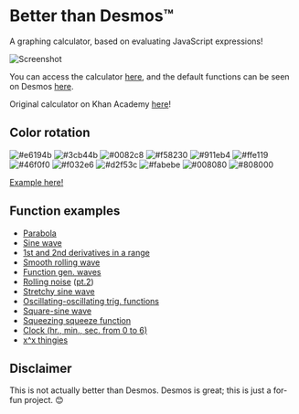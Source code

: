 # Better than Desmos™
A graphing calculator, based on evaluating JavaScript expressions!

![Screenshot](https://i.imgur.com/cIVYcO0.png)

You can access the calculator [here](https://drakeluce.com/betterthandesmos/), and the default functions can be seen on Desmos [here](https://www.desmos.com/calculator/q8krvyo0cl).

Original calculator on Khan Academy [here](https://www.khanacademy.org/computer-programming/better-than-desmos-a-graphing-calculator/5078845089054720)!

## Color rotation
![#e6194b](https://placehold.it/16/e6194b/000000?text=+)
![#3cb44b](https://placehold.it/16/3cb44b/000000?text=+)
![#0082c8](https://placehold.it/16/0082c8/000000?text=+)
![#f58230](https://placehold.it/16/f58230/000000?text=+)
![#911eb4](https://placehold.it/16/911eb4/000000?text=+)
![#ffe119](https://placehold.it/16/ffe119/000000?text=+)
![#46f0f0](https://placehold.it/16/46f0f0/000000?text=+)
![#f032e6](https://placehold.it/16/f032e6/000000?text=+)
![#d2f53c](https://placehold.it/16/d2f53c/000000?text=+)
![#fabebe](https://placehold.it/16/fabebe/000000?text=+)
![#008080](https://placehold.it/16/008080/000000?text=+)
![#808000](https://placehold.it/16/808000/000000?text=+)

[Example here!](https://drakeluce.com/betterthandesmos/?function=Math.sin(x)%0AMath.sin(x)%2B0.1%0AMath.sin(x)%2B0.2%0AMath.sin(x)%2B0.3%0AMath.sin(x)%2B0.4%0AMath.sin(x)%2B0.5%0AMath.sin(x)%2B0.6%0AMath.sin(x)%2B0.7%0AMath.sin(x)%2B0.8%0AMath.sin(x)%2B0.9%0AMath.sin(x)%2B1%0AMath.sin(x)%2B1.1&divisionCount=8&useSecantRendering=true&plotDensity=1&combineZoom=false&modifierZoom=8&modifierZoomX=4&modifierZoomY=4&axisStrokeWeight=2&graphStrokeWeight=1&functionStrokeWeight=4&labelTextSize=10)

## Function examples
+ [Parabola](https://drakeluce.com/betterthandesmos/?function=x*x)
+ [Sine wave](https://drakeluce.com/betterthandesmos/?function=Math.sin(x))
+ [1st and 2nd derivatives in a range](https://drakeluce.com/betterthandesmos/?function=x%20%3E%200%20%26%26%20x%20%3C%20Math.PI%20%3F%20-Math.cos(x)%20%2B%201%20%3A%20NaN%0Ax%20%3E%200%20%26%26%20x%20%3C%20Math.PI%20%3F%20Math.sin(x)%20%3A%20NaN%0Ax%20%3E%200%20%26%26%20x%20%3C%20Math.PI%20%3F%20Math.cos(x)%20%3A%20NaN%0A)
+ [Smooth rolling wave](https://drakeluce.com/betterthandesmos/?function=Math.sin(x%20%2B%20Date.now()%2F500)*x)
+ [Function gen. waves](https://drakeluce.com/betterthandesmos/?function=(Math.sin(((Date.now()%2F3000)%20-%20x)*Math.PI))%2B2%0A(Math.floor((Date.now()%2F2000)%20-%20x)%20%25%202%20%3F%20-1%20%3A%201)%0A((((Date.now()%2F1000)%20-%20x-1)%2F2%20-%20Math.floor(((Date.now()%2F1000)%20-%20x-1)%2F2))*2-1)-2)
+ [Rolling noise](https://drakeluce.com/betterthandesmos/?function=x%25Math.tan(x%20%2B%20Date.now()%2F100)*2) ([pt.2](https://drakeluce.com/betterthandesmos/?function=x%25Math.tan(x%20%2B%20Date.now()%2F100)*1%0Ax%25Math.tan(x%20%2B%20Date.now()%2F100)*2%0Ax%25Math.tan(x%20%2B%20Date.now()%2F100)*3%0Ax%25Math.tan(x%20%2B%20Date.now()%2F100)*4%0Ax%25Math.tan(x%20%2B%20Date.now()%2F100)*5&divisionCount=8&useSecantRendering=false&plotDensity=1&combineZoom=true&modifierZoom=8&modifierZoomX=4&modifierZoomY=4&axisStrokeWeight=2&graphStrokeWeight=1&functionStrokeWeight=64&labelTextSize=10]))
+ [Stretchy sine wave](https://drakeluce.com/betterthandesmos/?function=Math.sin(x*Date.now()%2F1000)&divisionCount=8&useSecantRendering=false&plotDensity=1&combineZoom=true&modifierZoom=8&modifierZoomX=4&modifierZoomY=4&axisStrokeWeight=2&graphStrokeWeight=1&functionStrokeWeight=16&labelTextSize=10)
+ [Oscillating-oscillating trig. functions](https://drakeluce.com/betterthandesmos/?function=Math.sin(x)*Math.sin((Date.now()%2F1000))%0AMath.cos(x)*Math.cos((Date.now()%2F1000))%0AMath.tan(x)*Math.tan((Date.now()%2F1000)))
+ [Square-sine wave](https://drakeluce.com/betterthandesmos/?function=Math.round(x*x%2B%20Date.now()%2F200)%252%20%3F%20-Math.sin(x)%20%3A%20Math.sin(x))
+ [Squeezing squeeze function](https://drakeluce.com/betterthandesmos/?function=Math.sin(Date.now()%2F1000)*x*x%0AMath.sin(Date.now()%2F1000)*-x*x%0AMath.sin(Date.now()%2F1000)*x*x*Math.sin(1%2Fx)%0AMath.sin(Date.now()%2F1000)*-x*x*Math.sin(1%2Fx))
+ [Clock (hr., min., sec. from 0 to 6)](https://drakeluce.com/betterthandesmos/?function=(x%20%3C%20new%20Date().getHours()%2F4)%20%2B%204%0A(x%20%3C%20new%20Date().getMinutes()%2F10)%20%2B%202%0A(x%20%3C%20new%20Date().getSeconds()%2F10))
+ [x^x thingies](https://drakeluce.com/betterthandesmos/?function=Math.pow(Math.cos(Date.now()%2F1000)%2Cx)%0AMath.pow(Math.cos(Date.now()%2F1000)%2Bx%2Cx)%0AMath.pow(Math.cos(Date.now()%2F1000)-x%2Cx)%0AMath.pow(Math.cos(Date.now()%2F1000)*x%2Cx)%0AMath.pow(Math.cos(Date.now()%2F1000)%2Fx%2Cx)%0AMath.pow(Math.pow(Math.cos(Date.now()%2F1000)%2Cx)%2Cx)&divisionCount=8&useSecantRendering=true&plotDensity=1&combineZoom=true&modifierZoom=8&modifierZoomX=4&modifierZoomY=4&axisStrokeWeight=2&graphStrokeWeight=1&functionStrokeWeight=4&labelTextSize=10)

## Disclaimer
This is not actually better than Desmos. Desmos is great; this is just a for-fun project. :blush:
